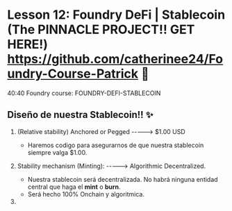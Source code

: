 # Lesson 12: Foundry DeFi | Stablecoin (The PINNACLE PROJECT!! GET HERE!) https://github.com/catherinee24/Foundry-Course-Patrick 🤩

40:40
Foundry course: FOUNDRY-DEFI-STABLECOIN

## Diseño de nuestra Stablecoin!! ✨
1. (Relative stability) Anchored or Pegged -----> $1.00 USD 
    - Haremos codigo para asegurarnos de que nuestra stablecoin siempre valga $1.00. 

2. Stability mechanism (Minting): -----> Algorithmic Decentralized.
    - Nuestra stablecoin será decentralizada. No habrá ninguna entidad central que haga el **mint** o **burn**.
    - Será hecho 100% Onchain y algoritmica.

3. 
